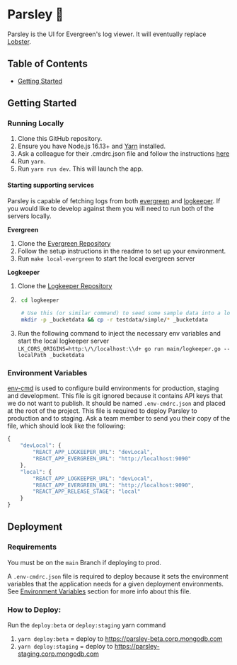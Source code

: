 # Parsley 🌿

Parsley is the UI for Evergreen's log viewer. It will eventually replace [Lobster](https://github.com/evergreen-ci/lobster).

## Table of Contents

- [Getting Started](#getting-started)

## Getting Started

### Running Locally

1. Clone this GitHub repository.
2. Ensure you have Node.js 16.13+ and [Yarn](https://yarnpkg.com/getting-started/install) installed.
3. Ask a colleague for their .cmdrc.json file and follow the instructions [here](#environment-variables)
4. Run `yarn`.
5. Run `yarn run dev`. This will launch the app.

#### Starting supporting services

Parsley is capable of fetching logs from both [evergreen](https://github.com/evergreen-ci/evergreen) and [logkeeper](https://github.com/evergreen-ci/logkeeper). If you would like to develop against them you will need to run both of the servers locally.

**Evergreen**
1. Clone the [Evergreen Repository](https://github.com/evergreen-ci/evergreen)
2. Follow the setup instructions in the readme to set up your environment.
3. Run `make local-evergreen` to start the local evergreen server

**Logkeeper**
1. Clone the [Logkeeper Repository](https://github.com/evergreen-ci/logkeeper)
2. ```sh
    cd logkeeper
    
    # Use this (or similar command) to seed some sample data into a local bucket and use that as storage
    mkdir -p _bucketdata && cp -r testdata/simple/* _bucketdata
    ```
3. Run the following command to inject the necessary env variables and start the local logkeeper server `LK_CORS_ORIGINS=http:\/\/localhost:\\d+ go run main/logkeeper.go --localPath _bucketdata`


### Environment Variables

[env-cmd](https://github.com/toddbluhm/env-cmd#readme) is used to configure build environments for production, staging and development. This file is git ignored because it contains API keys that we do not want to publish. It should be named `.env-cmdrc.json` and placed at the root of the project. This file is required to deploy Parsley to production and to staging. Ask a team member to send you their copy of the file, which should look like the following:

```js
{
    "devLocal": {
        "REACT_APP_LOGKEEPER_URL": "devLocal",
        "REACT_APP_EVERGREEN_URL": "http://localhost:9090"
    },
    "local": {
        "REACT_APP_LOGKEEPER_URL": "devLocal",
        "REACT_APP_EVERGREEN_URL": "http://localhost:9090",
        "REACT_APP_RELEASE_STAGE": "local"
    }
}

```

## Deployment

### Requirements

You must be on the `main` Branch if deploying to prod.

A `.env-cmdrc.json` file is required to deploy because it sets the environment variables that the application needs for a given deployment environments. See [Environment Variables](#environment-variables) section for more info about this file.

### How to Deploy:

Run the `deploy:beta` or `deploy:staging` yarn command

1. `yarn deploy:beta` = deploy to https://parsley-beta.corp.mongodb.com
2. `yarn deploy:staging` = deploy to https://parsley-staging.corp.mongodb.com
